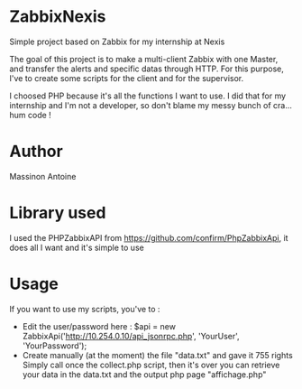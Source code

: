 # ZabbixNexis

Simple project based on Zabbix for my internship at Nexis

The goal of this project is to make a multi-client Zabbix with one Master, and transfer the alerts and specific datas through HTTP.
For this purpose, I've to create some scripts for the client and for the supervisor.

I choosed PHP because it's all the functions I want to use. I did that for my internship and I'm not a developer, so don't blame my messy bunch of cra... hum code !

# Author

Massinon Antoine

# Library used

I used the PHPZabbixAPI from https://github.com/confirm/PhpZabbixApi, it does all I want and it's simple to use

# Usage

 If you want to use my scripts, you've to : 
- Edit the user/password here : $api = new ZabbixApi('http://10.254.0.10/api_jsonrpc.php', 'YourUser', 'YourPassword');
- Create manually (at the moment) the file "data.txt" and gave it 755 rights
Simply call once the collect.php script, then it's over you can retrieve your data in the data.txt and the output php page "affichage.php"
